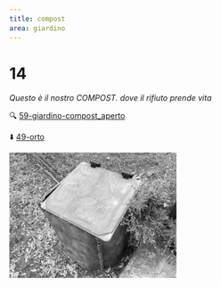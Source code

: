 ```yaml
---
title: compost
area: giardino
---
```

# 14
_Questo è il nostro COMPOST. dove il rifiuto prende vita_

🔍 [59-giardino-compost_aperto](59-giardino-compost_aperto.md)

⬇️ [49-orto](49-orto.md)

![foto_127](_assets/preview/foto_127.jpg)
